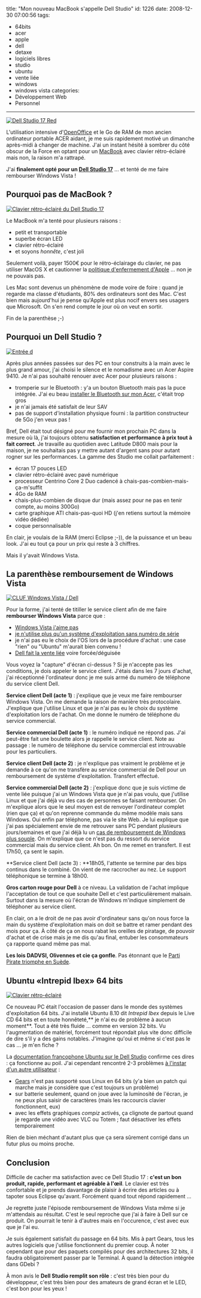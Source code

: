 title: "Mon nouveau MacBook s'appelle Dell Studio"
id: 1226
date: 2008-12-30 07:00:56
tags:
- 64bits
- acer
- apple
- dell
- detaxe
- logiciels libres
- studio
- ubuntu
- vente liée
- windows
- windows vista
categories:
- Développement Web
- Personnel
---

[![Dell Studio 17 Red](//farm4.static.flickr.com/3121/3148614252_7980e00e12_m.jpg)](http://www.flickr.com/photos/the-jedi/3148614252/ "Dell Studio 17 Red")

L'utilisation intensive d'[OpenOffice](http://fr.openoffice.org) et le Go de RAM de mon ancien ordinateur portable ACER aidant, je me suis rapidement motivé un dimanche après-midi à changer de machine. J'ai un instant hésité à sombrer du côté obscur de la Force en optant pour un [MacBook](http://www.apple.com/fr/macbook/) avec clavier rétro-éclairé mais non, la raison m'a rattrapé.

J'ai **finalement opté pour un [Dell Studio 17](http://www1.euro.dell.com/content/products/productdetails.aspx/laptop_studio_17)** ... et tenté de me faire rembourser Windows Vista !

<!--more-->

## Pourquoi pas de MacBook ?

[![Clavier rétro-éclairé du Dell Studio 17](//farm4.static.flickr.com/3224/3148616128_4487b7536a_m.jpg)](http://www.flickr.com/photos/the-jedi/3148616128/ "Clavier rétro-éclairé du Dell Studio 17")

Le MacBook m'a tenté pour plusieurs raisons :

*   petit et transportable
*   superbe écran LED
*   clavier rétro-éclairé
*   et soyons _honnête_, c'est joli

Seulement voilà, payer 1500€ pour le rétro-éclairage du clavier, ne pas utiliser MacOS X et cautionner la [politique d'enfermement d'Apple](http://linuxfr.org/2008/12/28/24828.html) ... non je ne pouvais pas.

Les Mac sont devenus un phénomène de mode voire de foire : quand je regarde ma classe d'étudiants, 80% des ordinateurs sont des Mac. C'est bien mais aujourd'hui je pense qu'Apple est plus nocif envers ses usagers que Microsoft. On s'en rend compte le jour où on veut en sortir.

Fin de la parenthèse ;-)

## Pourquoi un Dell Studio ?

[![Entrée d](https://oncletom.io/images/2008/12/dell-studio-17-corner-200x300.jpg "Entrée d")](https://oncletom.io/images/2008/12/dell-studio-17-corner.jpg)

Après plus années passées sur des PC en tour construits à la main avec le plus grand amour, j'ai choisi le silence et le nomadisme avec un Acer Aspire 9410\. Je n'ai pas souhaité renouer avec Acer pour plusieurs raisons :

*   tromperie sur le Bluetooth : y'a un bouton Bluetooth mais pas la puce intégrée. J'ai eu beau [installer le Bluetooth sur mon Acer](https://oncletom.io/2007/11/07/installation-module-bluetooth-acer-aspire/), c'était trop gros
*   je n'ai jamais été satisfait de leur SAV
*   pas de support d'installation physique fourni : la partition constructeur de 5Go j'en veux pas !

Bref, Dell était tout désigné pour me fournir mon prochain PC dans la mesure où là, j'ai toujours obtenu **satisfaction et performance à prix tout à fait correct**. Je travaille au quotidien avec Latitude D800 mais pour la maison, je ne souhaitais pas y mettre autant d'argent sans pour autant rogner sur les performances. La gamme des Studio me collait parfaitement :

*   écran 17 pouces LED
*   clavier rétro-éclairé avec pavé numérique
*   processeur Centrino Core 2 Duo cadencé à chais-pas-combien-mais-ça-m'suffit
*   4Go de RAM
*   chais-plus-combien de disque dur (mais assez pour ne pas en tenir compte, au moins 300Go)
*   carte graphique ATI chais-pas-quoi HD (j'en retiens surtout la mémoire vidéo dédiée)
*   coque personnalisable

En clair, je voulais de la RAM (merci Eclipse ;-)), de la puissance et un beau look. J'ai eu tout ça pour un prix qui reste à 3 chiffres.

Mais il y'avait Windows Vista.

## La parenthèse remboursement de Windows Vista

[![CLUF Windows Vista / Dell](https://oncletom.io/images/2008/12/windows-vista-cluf-300x200.jpg "CLUF Windows Vista / Dell")](https://oncletom.io/images/2008/12/windows-vista-cluf.jpg)

Pour la forme, j'ai tenté de titiller le service client afin de me faire **rembourser Windows Vista** parce que :

*   [Windows Vista j'aime pas](https://oncletom.io/2007/04/15/hasta-la-vista/)
*   [je n'utilise plus qu'un système d'exploitation sans numéro de série](https://oncletom.io/2007/02/13/choix-liberte-windows-linux/)
*   je n'ai pas eu le choix de l'OS lors de la procédure d'achat : une case "rien" ou "Ubuntu" m'aurait bien convenu !
*   [Dell fait la vente liée](http://www.racketiciel.info/) voire forcée/déguisée

Vous voyez la "capture" d'écran ci-dessus ? Si je n'accepte pas les conditions, je dois appeler le service client. J'étais dans les 7 jours d'achat, j'ai réceptionné l'ordinateur donc je me suis armé du numéro de téléphone du service client Dell.

**Service client Dell (acte 1)** : j'explique que je veux me faire rembourser Windows Vista. On me demande la raison de manière très protocolaire. J'explique que j'utilise Linux et que je n'ai pas eu le choix du système d'exploitation lors de l'achat. On me donne le numéro de téléphone du service commercial.

**Service commercial Dell (acte 1)** : le numéro indiqué ne répond pas. J'ai peut-être fait une boulette alors je rappelle le service client. Note au passage : le numéro de téléphone du service commercial est introuvable pour les particuliers.

**Service client Dell (acte 2)** : je n'explique pas vraiment le problème et je demande à ce qu'on me transfère au service commercial de Dell pour un remboursement de système d'exploitation. Transfert effectué.

**Service commercial Dell (acte 2)** : j'explique donc que je suis victime de vente liée puisque j'ai un Windows Vista que je n'ai pas voulu, que j'utilise Linux et que j'ai déjà vu des cas de personnes se faisant rembourser. On m'explique alors que le seul moyen est de renvoyer l'ordinateur complet (rien que ça) et qu'on reprenne commande du même modèle mais sans Windows. Oui enfin par téléphone, pas via le site Web. Je lui explique que j'ai pas spécialement envie de me retrouver sans PC pendant plusieurs jours/semaines et que j'ai déjà lu un [cas de remboursement de Windows plus souple](http://www.digitalia.be/news/dell-me-rembourse-windows-vista).
On m'explique que ce n'est pas du ressort du service commercial mais du service client. Ah bon. On me remet en transfert. Il est 17h50, ça sent le sapin.

**Service client Dell (acte 3) : **18h05, l'attente se termine par des bips continus dans le combiné. On vient de me raccrocher au nez. Le support téléphonique se termine à 18h00.

**Gros carton rouge pour Dell** à ce niveau. La validation de l'achat implique l'acceptation de tout ce que souhaite Dell et c'est particulièrement malsain. Surtout dans la mesure où l'écran de Windows m'indique simplement de téléphoner au service client.

En clair, on a le droit de ne pas avoir d'ordinateur sans qu'on nous force la main du système d'exploitation mais on doit se battre et ramer pendant des mois pour ça. À côté de ça on nous rabat les oreilles de piratage, de pouvoir d'achat et de crise mais je me dis qu'au final, entuber les consommateurs ça rapporte quand même pas mal.

**Les lois DADVSI, Olivennes et cie ça gonfle**. Pas étonnant que le [Parti Pirate triomphe en Suède](http://fr.readwriteweb.com/2008/12/29/divers/parti-pirate-suede/).

## Ubuntu «Intrepid Ibex» 64 bits

[![Clavier rétro-éclairé](https://oncletom.io/images/2008/12/dell-studio-17-keyboard-300x200.jpg "Clavier rétro-éclairé")](https://oncletom.io/images/2008/12/dell-studio-17-keyboard.jpg)

Ce nouveau PC était l'occasion de passer dans le monde des systèmes d'exploitation 64 bits. J'ai installé Ubuntu 8.10 dit _Intrepid Ibex_ depuis le Live CD 64 bits et en toute honnêteté,** je n'ai eu de problème à aucun moment**. Tout a été très fluide ... comme en version 32 bits.
Vu l'augmentation de matériel, forcément tout répondait plus vite donc difficile de dire s'il y a des gains notables. J'imagine qu'oui et même si c'est pas le cas ... je m'en fiche ?

La [documentation francophone Ubuntu sur le Dell Studio](http://doc.ubuntu-fr.org/dell_studio_15) confirme ces dires : ça fonctionne au poil.
J'ai cependant rencontré 2-3 problèmes [à l'instar d'un autre utilisateur](http://blog.erwan.me/post/2008/11/08/Dell-studio-17-sous-Ubuntu-810) :

*   [Gears](http://gears.google.com/) n'est pas supporté sous Linux en 64 bits (y'a bien un patch qui marche mais je considère que c'est toujours un problème)
*   sur batterie seulement, quand on joue avec la luminosité de l'écran, je ne peux plus saisir de caractères (mais les raccourcis clavier fonctionnent, eux)
*   avec les effets graphiques _compiz_ activés, ça clignote de partout quand je regarde une vidéo avec VLC ou Totem ; faut désactiver les effets temporairement

Rien de bien méchant d'autant plus que ça sera sûrement corrigé dans un futur plus ou moins proche.

## Conclusion

Difficile de cacher ma satisfaction avec ce Dell Studio 17 : **c'est un bon produit, rapide, performant et agréable à l'œil**. Le clavier est très confortable et je prends davantage de plaisir à écrire des articles ou à tapoter sous Eclipse qu'avant. Forcément quand tout répond rapidement ...

Je regrette juste l'épisode remboursement de Windows Vista même si je m'attendais au résultat. C'est le seul reproche que j'ai à faire à Dell sur ce produit. On pourrait le tenir à d'autres mais en l'occurence, c'est avec eux que je l'ai eu.

Je suis également satisfait du passage en 64 bits. Mis à part Gears, tous les autres logiciels que j'utilise fonctionnent du premier coup.
À noter cependant que pour des paquets compilés pour des architectures 32 bits, il faudra obligatoirement passer par le Terminal. À quand la détection intégrée dans GDebi ?

À mon avis le **Dell Studio remplit son rôle** : c'est très bien pour du développeur, c'est très bien pour des amateurs de grand écran et le LED, c'est bon pour les yeux !